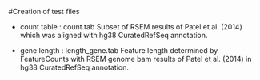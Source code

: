 #Creation of test files

- count table : count.tab
Subset of RSEM results of Patel et al. (2014) which was aligned with hg38 CuratedRefSeq annotation.

- gene length : length_gene.tab
Feature length determined by FeatureCounts with RSEM genome bam results of Patel et al. (2014) in hg38 CuratedRefSeq annotation.


